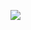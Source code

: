 <a href="https://codeclimate.com/github/WainlaiN/Bilemo/maintainability"><img src="https://api.codeclimate.com/v1/badges/4c15c8696cdd9bf4f401/maintainability" /></a>